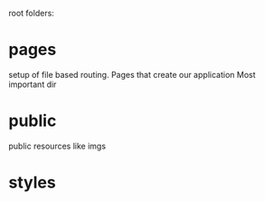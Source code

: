 root folders:

# pages
setup of file based routing. Pages that create our application
Most important dir

# public
public resources like imgs

# styles